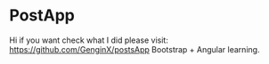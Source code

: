 # PostApp

Hi if you want check what I did please visit: https://github.com/GenginX/postsApp
Bootstrap + Angular learning.

